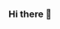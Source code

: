 ### Hi there 👋

<!--
**Parag-dwn/Parag-dwn** is a ✨ _special_ ✨ repository because its `README.md` (this file) appears on your GitHub profile.
[![@paragdwn's Holopin board](https://holopin.me/paragdwn)](https://holopin.io/@paragdwn)
Here are some ideas to get you started:

- 🔭 I’m currently working on ...
- 🌱 I’m currently learning ...
- 👯 I’m looking to collaborate on ...
- 🤔 I’m looking for help with ...
- 💬 Ask me about ...
- 📫 How to reach me: ...
- 😄 Pronouns: ...
- ⚡ Fun fact: ...
-->
